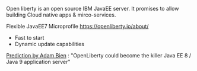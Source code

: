 
Open liberty is an open source IBM JavaEE server. It promises to allow building Cloud native apps & mirco-services.

Flexible JavaEE7 Microprofile
https://openliberty.io/about/

- Fast to start
- Dynamic update capabilities

[Prediction by Adam Bien](http://adambien.blog/roller/abien/entry/2018_predictions) : "OpenLiberty could become the killer Java EE 8 / Java 9 application server"
